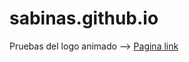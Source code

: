 # sabinas.github.io
Pruebas del logo animado --> <a href = "https://jmzgit.github.io/sabinas.github.io/logoanimated.html">Pagina link</a>

